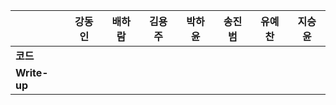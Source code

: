 |              | 강동인 | 배하람 | 김용주 | 박하윤 | 송진범 | 유예찬 | 지승윤 |
| ------------ | ------ | ------ | ------ | ------ | ------ | ------------ | ------------ |
| **코드**     |||  |        |        |  |  |
| **Write-up** |||  |        |        |  |  |

